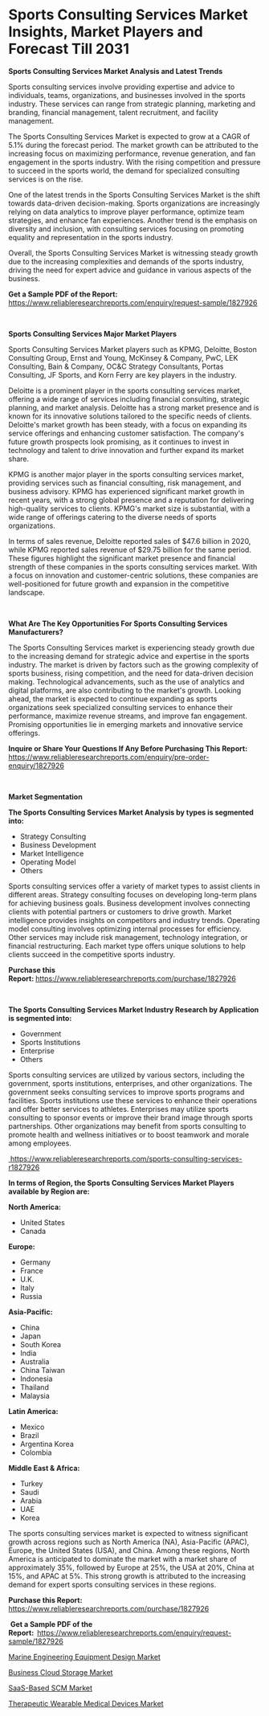 <p><h1>Sports Consulting Services Market Insights, Market Players and Forecast Till 2031</h1></p><p><strong>Sports Consulting Services Market Analysis and Latest Trends</strong></p>
<p><p>Sports consulting services involve providing expertise and advice to individuals, teams, organizations, and businesses involved in the sports industry. These services can range from strategic planning, marketing and branding, financial management, talent recruitment, and facility management.</p><p>The Sports Consulting Services Market is expected to grow at a CAGR of 5.1% during the forecast period. The market growth can be attributed to the increasing focus on maximizing performance, revenue generation, and fan engagement in the sports industry. With the rising competition and pressure to succeed in the sports world, the demand for specialized consulting services is on the rise.</p><p>One of the latest trends in the Sports Consulting Services Market is the shift towards data-driven decision-making. Sports organizations are increasingly relying on data analytics to improve player performance, optimize team strategies, and enhance fan experiences. Another trend is the emphasis on diversity and inclusion, with consulting services focusing on promoting equality and representation in the sports industry.</p><p>Overall, the Sports Consulting Services Market is witnessing steady growth due to the increasing complexities and demands of the sports industry, driving the need for expert advice and guidance in various aspects of the business.</p></p>
<p><strong>Get a Sample PDF of the Report:&nbsp;</strong> <a href="https://www.reliableresearchreports.com/enquiry/request-sample/1827926">https://www.reliableresearchreports.com/enquiry/request-sample/1827926</a></p>
<p>&nbsp;</p>
<p><strong>Sports Consulting Services Major Market Players</strong></p>
<p><p>Sports Consulting Services Market players such as KPMG, Deloitte, Boston Consulting Group, Ernst and Young, McKinsey & Company, PwC, LEK Consulting, Bain & Company, OC&C Strategy Consultants, Portas Consulting, JF Sports, and Korn Ferry are key players in the industry.</p><p>Deloitte is a prominent player in the sports consulting services market, offering a wide range of services including financial consulting, strategic planning, and market analysis. Deloitte has a strong market presence and is known for its innovative solutions tailored to the specific needs of clients. Deloitte's market growth has been steady, with a focus on expanding its service offerings and enhancing customer satisfaction. The company's future growth prospects look promising, as it continues to invest in technology and talent to drive innovation and further expand its market share.</p><p>KPMG is another major player in the sports consulting services market, providing services such as financial consulting, risk management, and business advisory. KPMG has experienced significant market growth in recent years, with a strong global presence and a reputation for delivering high-quality services to clients. KPMG's market size is substantial, with a wide range of offerings catering to the diverse needs of sports organizations.</p><p>In terms of sales revenue, Deloitte reported sales of $47.6 billion in 2020, while KPMG reported sales revenue of $29.75 billion for the same period. These figures highlight the significant market presence and financial strength of these companies in the sports consulting services market. With a focus on innovation and customer-centric solutions, these companies are well-positioned for future growth and expansion in the competitive landscape.</p></p>
<p>&nbsp;</p>
<p><strong>What Are The Key Opportunities For Sports Consulting Services Manufacturers?</strong></p>
<p><p>The Sports Consulting Services market is experiencing steady growth due to the increasing demand for strategic advice and expertise in the sports industry. The market is driven by factors such as the growing complexity of sports business, rising competition, and the need for data-driven decision making. Technological advancements, such as the use of analytics and digital platforms, are also contributing to the market's growth. Looking ahead, the market is expected to continue expanding as sports organizations seek specialized consulting services to enhance their performance, maximize revenue streams, and improve fan engagement. Promising opportunities lie in emerging markets and innovative service offerings.</p></p>
<p><strong>Inquire or Share Your Questions If Any Before Purchasing This Report:</strong> <a href="https://www.reliableresearchreports.com/enquiry/pre-order-enquiry/1827926">https://www.reliableresearchreports.com/enquiry/pre-order-enquiry/1827926</a></p>
<p>&nbsp;</p>
<p><strong>Market Segmentation</strong></p>
<p><strong>The Sports Consulting Services Market Analysis by types is segmented into:</strong></p>
<p><ul><li>Strategy Consulting</li><li>Business Development</li><li>Market Intelligence</li><li>Operating Model</li><li>Others</li></ul></p>
<p><p>Sports consulting services offer a variety of market types to assist clients in different areas. Strategy consulting focuses on developing long-term plans for achieving business goals. Business development involves connecting clients with potential partners or customers to drive growth. Market intelligence provides insights on competitors and industry trends. Operating model consulting involves optimizing internal processes for efficiency. Other services may include risk management, technology integration, or financial restructuring. Each market type offers unique solutions to help clients succeed in the competitive sports industry.</p></p>
<p><strong>Purchase this Report:&nbsp;</strong><a href="https://www.reliableresearchreports.com/purchase/1827926">https://www.reliableresearchreports.com/purchase/1827926</a></p>
<p>&nbsp;</p>
<p><strong>The Sports Consulting Services Market Industry Research by Application is segmented into:</strong></p>
<p><ul><li>Government</li><li>Sports Institutions</li><li>Enterprise</li><li>Others</li></ul></p>
<p><p>Sports consulting services are utilized by various sectors, including the government, sports institutions, enterprises, and other organizations. The government seeks consulting services to improve sports programs and facilities. Sports institutions use these services to enhance their operations and offer better services to athletes. Enterprises may utilize sports consulting to sponsor events or improve their brand image through sports partnerships. Other organizations may benefit from sports consulting to promote health and wellness initiatives or to boost teamwork and morale among employees.</p></p>
<p><a href="https://www.reliableresearchreports.com/sports-consulting-services-r1827926">&nbsp;https://www.reliableresearchreports.com/sports-consulting-services-r1827926</a></p>
<p><strong>In terms of Region, the Sports Consulting Services Market Players available by Region are:</strong></p>
<p>
    <p> <strong> North America: </strong>
        <ul>
            <li>United States</li>
            <li>Canada</li>
        </ul>
        </p> 
    <p> <strong> Europe: </strong>
        <ul>
            <li>Germany</li>
            <li>France</li>
            <li>U.K.</li>
            <li>Italy</li>
            <li>Russia</li>
        </ul>
        </p> 
    <p> <strong> Asia-Pacific: </strong>
        <ul>
            <li>China</li>
            <li>Japan</li>
            <li>South Korea</li>
            <li>India</li>
            <li>Australia</li>
            <li>China Taiwan</li>
            <li>Indonesia</li>
            <li>Thailand</li>
            <li>Malaysia</li>
        </ul>
        </p> 
    <p> <strong> Latin America: </strong>
        <ul>
            <li>Mexico</li>
            <li>Brazil</li>
            <li>Argentina Korea</li>
            <li>Colombia</li>
        </ul>
        </p> 
    <p> <strong> Middle East & Africa: </strong>
        <ul>
            <li>Turkey</li>
            <li>Saudi</li>
            <li>Arabia</li>
            <li>UAE</li>
            <li>Korea</li>
        </ul>
    </p>
    </p>
<p><p>The sports consulting services market is expected to witness significant growth across regions such as North America (NA), Asia-Pacific (APAC), Europe, the United States (USA), and China. Among these regions, North America is anticipated to dominate the market with a market share of approximately 35%, followed by Europe at 25%, the USA at 20%, China at 15%, and APAC at 5%. This strong growth is attributed to the increasing demand for expert sports consulting services in these regions.</p></p>
<p><strong>Purchase this Report: </strong><a href="https://www.reliableresearchreports.com/purchase/1827926">https://www.reliableresearchreports.com/purchase/1827926</a></p>
<p>&nbsp;<strong>Get a Sample PDF of the Report:&nbsp;&nbsp;</strong><a href="https://www.reliableresearchreports.com/enquiry/request-sample/1827926">https://www.reliableresearchreports.com/enquiry/request-sample/1827926</a></p>
<p><strong></strong></p>
<p><p><a href="https://www.linkedin.com/pulse/marine-engineering-equipment-design-market-size-examines-its-chvof">Marine Engineering Equipment Design Market</a></p><p><a href="https://github.com/singletonthaxterkelliehr2df/Market-Research-Report-List-2/blob/main/business-cloud-storage-market.md">Business Cloud Storage Market</a></p><p><a href="https://github.com/SashaBeier2023/Market-Research-Report-List-1/blob/main/saas-based-scm-market.md">SaaS-Based SCM Market</a></p><p><a href="https://www.linkedin.com/pulse/therapeutic-wearable-medical-devices-market-research-report-48bjf">Therapeutic Wearable Medical Devices Market</a></p></p>